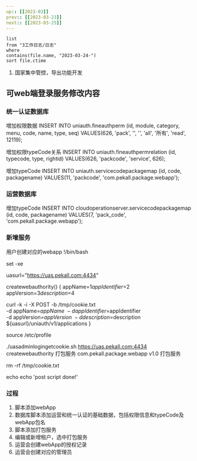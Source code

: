 ```yaml
---
up:: [[2023-03]]
prev:: [[2023-03-23]]
next:: [[2023-03-25]]
---
```


```dataview
list
from "3工作日志/日志"
where
contains(file.name, "2023-03-24-")
sort file.ctime
```
1. 国家集中管控，导出功能开发

## 可web端登录服务修改内容
### 统一认证数据库
增加权限数据
INSERT INTO uniauth.fineauthperm
(id, module, category, menu, code, name, type, seq)
VALUES(626, 'pack', '', '', 'all', '所有', 'read', 12119);

增加权限typeCode关系
INSERT INTO uniauth.fineauthpermrelation
(id, typecode, type, rightid)
VALUES(626, 'packcode', 'service', 626);

增加typeCode
INSERT INTO uniauth.servicecodepackagemap
(id, code, packagename)
VALUES(11, 'packcode', 'com.pekall.package.webapp');

### 运营数据库
增加typeCode
INSERT INTO cloudoperationserver.servicecodepackagemap
(id, code, packagename)
VALUES(7, 'pack_code', 'com.pekall.package.webapp');

### 新增服务
用户创建对应的webapp
!/bin/bash

set -xe

uasurl="https://uas.pekall.com:4434"

createwebauthority() {
appName=$1
appIdentifier=$2
appVersion=$3
description=$4

curl -k -i -X POST -b /tmp/cookie.txt \
-d appName=$appName \
-d appIdentifier=$appIdentifier \
-d appVersion=$appVersion \
-d description=$description \
${uasurl}/uniauth/v1/applications
}

source /etc/profile

./uasadminlogingetcookie.sh https://uas.pekall.com:4434
createwebauthority 打包服务 com.pekall.package.webapp v1.0 打包服务

rm -rf /tmp/cookie.txt

echo
echo 'post script done!'

### 过程
1. 脚本添加webApp
2. 数据库脚本添加运营和统一认证的基础数据，包括权限信息和typeCode及webApp包名
3. 脚本添加打包服务
4. 编辑或新增租户，选中打包服务
5. 运营会创建webApp的授权记录
6. 运营会创建对应的管理员


